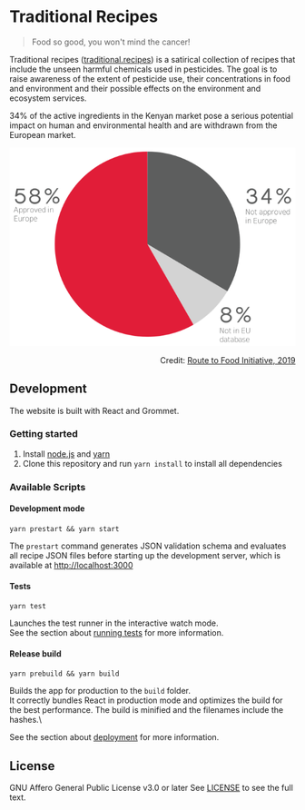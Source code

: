 # Traditional Recipes

> Food so good, you won't mind the cancer!

Traditional recipes ([traditional.recipes](https://traditional.recipes)) is a satirical collection of recipes that include the unseen harmful chemicals used in pesticides. The goal is to raise awareness of the extent of pesticide use, their concentrations in food and environment and their possible effects on the environment and ecosystem services.

34% of the active ingredients in the Kenyan market pose a serious potential impact on human and environmental health and are withdrawn from the European market.

<p align="center">
  <img src=".github/images/pesticides-eu-approval.png" />
</p>
<p align="right">
<span>Credit: <a href="https://routetofood.org/pesticides-in-kenya-whats-at-stake/">Route to Food Initiative, 2019</a></span>
</p>

## Development

The website is built with React and Grommet.
### Getting started
1. Install [node.js](https://nodejs.org/) and [yarn](https://yarnpkg.com/)
2. Clone this repository and run `yarn install` to install all dependencies

### Available Scripts

#### Development mode
```shell
yarn prestart && yarn start
```
The `prestart` command generates JSON validation schema and evaluates all recipe JSON files before starting up the development server, which is available at [http://localhost:3000](http://localhost:3000)

#### Tests
```shell
yarn test
```

Launches the test runner in the interactive watch mode.\
See the section about [running tests](https://facebook.github.io/create-react-app/docs/running-tests) for more information.

#### Release build
```shell
yarn prebuild && yarn build
```

Builds the app for production to the `build` folder.\
It correctly bundles React in production mode and optimizes the build for the best performance. The build is minified and the filenames include the hashes.\

See the section about [deployment](https://facebook.github.io/create-react-app/docs/deployment) for more information.

## License

GNU Affero General Public License v3.0 or later
See [LICENSE](https://github.com/vinaygopinath/traditional-recipes/blob/main/LICENSE) to see the full text.